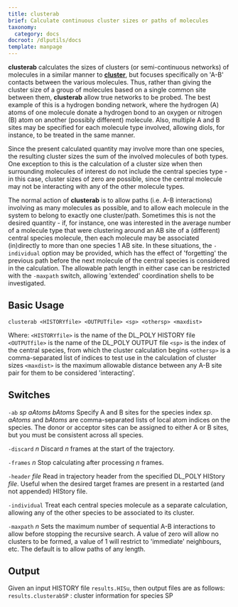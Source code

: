 ```yaml
---
title: clusterab
brief: Calculate continuous cluster sizes or paths of molecules
taxonomy:
  category: docs
docroot: /dlputils/docs
template: manpage
---
```


**clusterab** calculates the sizes of clusters (or semi-continuous networks) of molecules in a similar manner to [**cluster**](/dlputils/docs/cluster), but focuses specifically on 'A-B' contacts between the various molecules. Thus, rather than giving the cluster size of a group of molecules based on a single common site between them, **clusterab** allow true networks to be probed. The best example of this is a hydrogen bonding network, where the hydrogen (A) atoms of one molecule donate a hydrogen bond to an oxygen or nitrogen (B) atom on another (possibly different) molecule. Also, multiple A and B sites may be specified for each molecule type involved, allowing diols, for instance, to be treated in the same manner.

Since the present calculated quantity may involve more than one species, the resulting cluster sizes the sum of the involved molecules of both types. One exception to this is the calculation of a cluster size when then surrounding molecules of interest do not include the central species type - in this case, cluster sizes of zero are possible, since the central molecule may not be interacting with any of the other molecule types.

The normal action of **clusterab** is to allow paths (i.e. A-B interactions) involving as many molecules as possible, and to allow each molecule in the system to belong to exactly one cluster/path. Sometimes this is not the desired quantity - if, for instance, one was interested in the average number of a molecule type that were clustering around an AB site of a (different) central species molecule, then each molecule may be associated (in)directly to more than one species 1 AB site. In these situations, the `-individual` option may be provided, which has the effect of 'forgetting' the previous path before the next molecule of the central species is considered in the calculation. The allowable path length in either case can be restricted with the `-maxpath` switch, allowing 'extended' coordination shells to be investigated.

## Basic Usage

```
clusterab <HISTORYfile> <OUTPUTfile> <sp> <othersp> <maxdist>
```

Where:
`<HISTORYfile>` is the name of the DL_POLY HISTORY file
`<OUTPUTfile>` is the name of the DL_POLY OUTPUT file
`<sp>` is the index of the central species, from which the cluster calculation begins
`<othersp>` is a comma-separated list of indices to test use in the calculation of cluster sizes
`<maxdist>` is the maximum allowable distance between any A-B site pair for them to be considered 'interacting'.

## Switches

`-ab` _sp_ _aAtoms_ _bAtoms_
Specify A and B sites for the species index _sp_. _aAtoms_ and _bAtoms_ are comma-separated lists of local atom indices on the species. The donor or acceptor sites can be assigned to either A or B sites, but you must be consistent across all species.

`-discard` _n_
Discard _n_ frames at the start of the trajectory.

`-frames` _n_
Stop calculating after processing _n_ frames.

`-header` _file_
Read in trajectory header from the specified DL_POLY HIStory _file_. Useful when the desired target frames are present in a restarted (and not appended) HIStory file.

`-individual`
Treat each central species molecule as a separate calculation, allowing any of the other species to be associated to its cluster.

`-maxpath` _n_
Sets the maximum number of sequential A-B interactions to allow before stopping the recursive search. A value of zero will allow no clusters to be formed, a value of 1 will restrict to 'immediate' neighbours, etc. The default is to allow paths of any length.

## Output

Given an input HISTORY file `results.HISu`, then output files are as follows:
`results.clusterabSP` : cluster information for species SP

